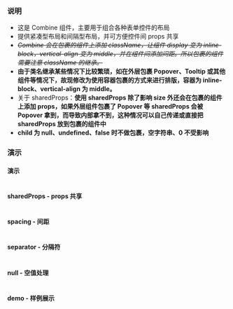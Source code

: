 ### 说明

-   这是 Combine 组件，主要用于组合各种表单控件的布局
-   提供紧凑型布局和间隔型布局，并可方便控件间 props 共享
-   <del>_Combine 会在包裹的组件上添加 className，让组件 display 变为 inline-block，vertical-align 变为 middle，并在组件间添加间距。所以包裹的组件需要注意 className 的继承。_</del>
-   **由于类名继承某些情况下比较繁琐，如在外层包裹 Popover、Tooltip 或其他组件等情况下，故现修改为使用容器包裹的方式来进行排版，容器为 inline-block、vertical-align 为 middle。**
-   关于 sharedProps：**使用 sharedProps 除了影响 size 外还会在包裹的组件上添加 props，如果外层组件包裹了 Popover 等 sharedProps 会被 Popover 拿到，而导致内部拿不到，这种情况可以自己传递或直接把 sharedProps 放到包裹的组件中**
-   **child 为 null、undefined、false 时不做包裹，空字符串、0 不受影响**

### 演示

#### 演示

```js {"codepath": "combine.jsx"}
```

#### sharedProps - props 共享

```js {"codepath": "sharedProps.jsx"}
```

#### spacing - 间距

```js {"codepath": "spacing.jsx"}
```

#### separator - 分隔符

```js {"codepath": "separator.jsx"}
```

#### null - 空值处理

```js {"codepath": "null.jsx"}
```

#### demo - 样例展示

```js {"codepath": "demo.jsx"}
```
